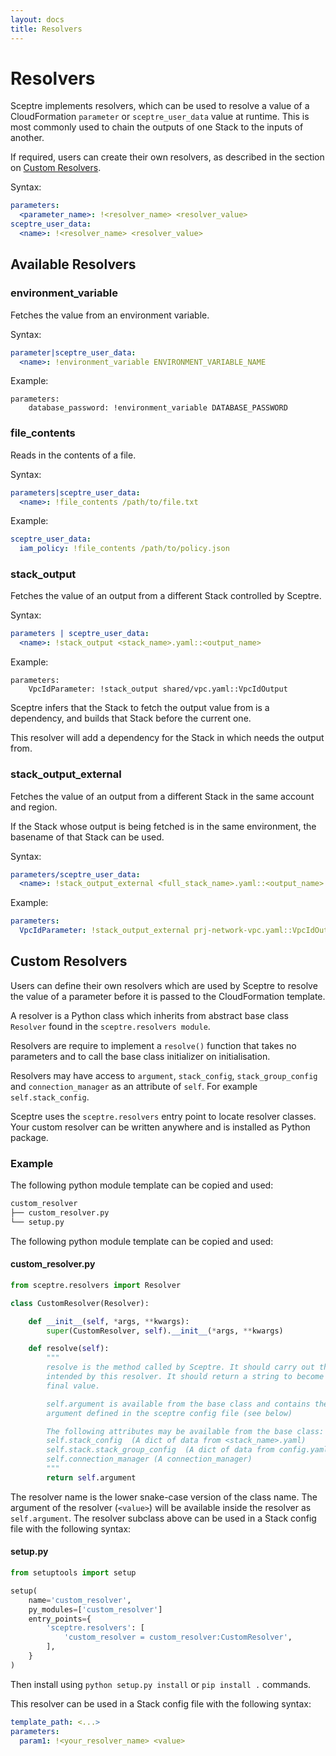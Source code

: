 ```yaml
---
layout: docs
title: Resolvers
---
```


# Resolvers

Sceptre implements resolvers, which can be used to resolve a value of
a CloudFormation `parameter` or `sceptre_user_data` value at runtime. This is
most commonly used to chain the outputs of one Stack to the inputs of another.

If required, users can create their own resolvers, as described in the section
on [Custom Resolvers](#custom-resolvers).

Syntax:

```yaml
parameters:
  <parameter_name>: !<resolver_name> <resolver_value>
sceptre_user_data:
  <name>: !<resolver_name> <resolver_value>
```

## Available Resolvers

### environment_variable

Fetches the value from an environment variable.

Syntax:

```yaml
parameter|sceptre_user_data:
  <name>: !environment_variable ENVIRONMENT_VARIABLE_NAME
```

Example:

```
parameters:
    database_password: !environment_variable DATABASE_PASSWORD
```

### file_contents

Reads in the contents of a file.

Syntax:

```yaml
parameters|sceptre_user_data:
  <name>: !file_contents /path/to/file.txt
```

Example:

```yaml
sceptre_user_data:
  iam_policy: !file_contents /path/to/policy.json
```

### stack_output

Fetches the value of an output from a different Stack controlled by Sceptre.

Syntax:

```yaml
parameters | sceptre_user_data:
  <name>: !stack_output <stack_name>.yaml::<output_name>
```

Example:

```
parameters:
    VpcIdParameter: !stack_output shared/vpc.yaml::VpcIdOutput
```

Sceptre infers that the Stack to fetch the output value from is a dependency,
and builds that Stack before the current one.

This resolver will add a dependency for the Stack in which needs the output
from.

### stack_output_external

Fetches the value of an output from a different Stack in the same account and
region.

If the Stack whose output is being fetched is in the same environment, the
basename of that Stack can be used.

Syntax:

```yaml
parameters/sceptre_user_data:
  <name>: !stack_output_external <full_stack_name>.yaml::<output_name>
```

Example:

```yaml
parameters:
  VpcIdParameter: !stack_output_external prj-network-vpc.yaml::VpcIdOutput
```

## Custom Resolvers

Users can define their own resolvers which are used by Sceptre to resolve the
value of a parameter before it is passed to the CloudFormation template.

A resolver is a Python class which inherits from abstract base class `Resolver`
found in the `sceptre.resolvers module`.

Resolvers are require to implement a `resolve()` function that takes no
parameters and to call the base class initializer on initialisation.

Resolvers may have access to `argument`, `stack_config`, `stack_group_config`
and `connection_manager` as an attribute of `self`. For example
`self.stack_config`.

Sceptre uses the `sceptre.resolvers` entry point to locate resolver classes.
Your custom resolver can be written anywhere and is installed as Python
package.

### Example

The following python module template can be copied and used:

```bash
custom_resolver
├── custom_resolver.py
└── setup.py
```

The following python module template can be copied and used:

#### custom_resolver.py

```python
from sceptre.resolvers import Resolver

class CustomResolver(Resolver):

    def __init__(self, *args, **kwargs):
        super(CustomResolver, self).__init__(*args, **kwargs)

    def resolve(self):
        """
        resolve is the method called by Sceptre. It should carry out the work
        intended by this resolver. It should return a string to become the
        final value.

        self.argument is available from the base class and contains the
        argument defined in the sceptre config file (see below)

        The following attributes may be available from the base class:
        self.stack_config  (A dict of data from <stack_name>.yaml)
        self.stack.stack_group_config  (A dict of data from config.yaml)
        self.connection_manager (A connection_manager)
        """
        return self.argument
```

The resolver name is the lower snake-case version of the class name. The
argument of the resolver (`<value>`) will be available inside the resolver as
`self.argument`. The resolver subclass above can be used in a Stack config file
with the following syntax:

#### setup.py

```python
from setuptools import setup

setup(
    name='custom_resolver',
    py_modules=['custom_resolver']
    entry_points={
        'sceptre.resolvers': [
            'custom_resolver = custom_resolver:CustomResolver',
        ],
    }
)
```

Then install using `python setup.py install` or `pip install .` commands.

This resolver can be used in a Stack config file with the following syntax:

```yaml
template_path: <...>
parameters:
  param1: !<your_resolver_name> <value>
```
